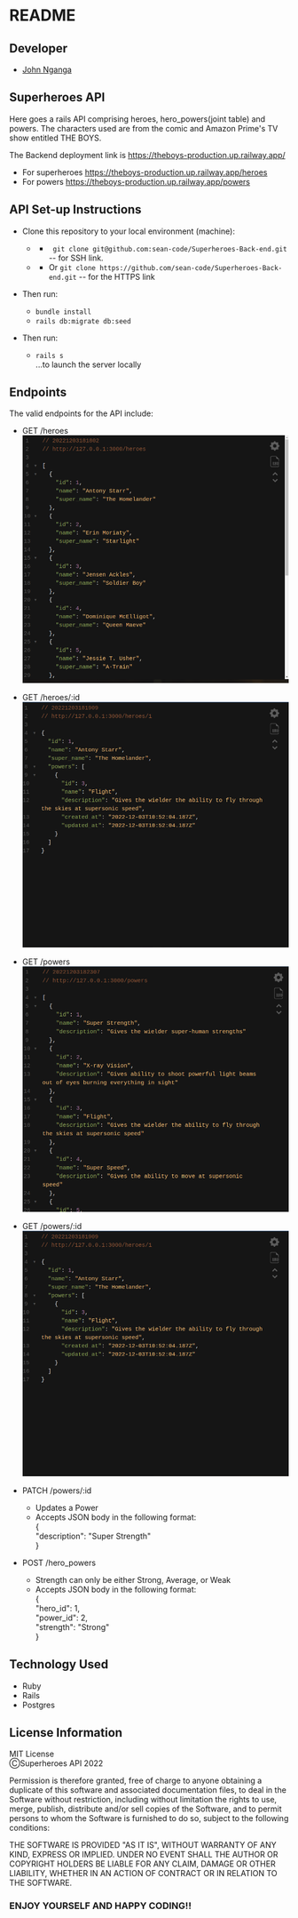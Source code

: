 # README

## Developer
- [John Nganga](https://github.com/sean-code)

## Superheroes API

Here goes a rails API comprising heroes, hero_powers(joint table) and powers. The characters used are from the comic and Amazon Prime's TV show entitled THE BOYS.

The Backend deployment link is https://theboys-production.up.railway.app/

- For superheroes https://theboys-production.up.railway.app/heroes
- For powers https://theboys-production.up.railway.app/powers


## API Set-up Instructions
- Clone this repository to your local environment (machine):
    * - ` git clone git@github.com:sean-code/Superheroes-Back-end.git` -- for SSH link.
    * - Or `git clone https://github.com/sean-code/Superheroes-Back-end.git` -- for the HTTPS link
- Then run:
    * `bundle install`
    * `rails db:migrate db:seed`

- Then run:
    * `rails s` \
    ...to launch the server locally


## Endpoints

The valid endpoints for the API include:
* GET /heroes
![Heroes](/imgs/heroes.png)
* GET /heroes/:id
![Heroes](/imgs/heroes_1.png)

* GET /powers
![Heroes](/imgs/powers.png)
* GET /powers/:id
![Heroes](/imgs/heroes_1.png)

* PATCH /powers/:id
    * Updates a Power
    * Accepts JSON body in the following format:\
            {\
                "description": "Super Strength"\
            }

* POST /hero_powers
    * Strength can only be either Strong, Average, or Weak
    * Accepts JSON body in the following format:\
            {\
            "hero_id": 1,\
            "power_id": 2, \
            "strength": "Strong"\
            }

## Technology Used
* Ruby
* Rails
* Postgres

## License Information
MIT License\
ⒸSuperheroes API 2022

Permission is therefore granted, free of charge to anyone obtaining a duplicate
of this software and associated documentation files, to deal in the Software without restriction, including without limitation the rights to use, merge, publish, distribute and/or sell copies of the Software, and to permit persons to whom the Software is furnished to do so, subject to the following conditions:

THE SOFTWARE IS PROVIDED "AS IT IS", WITHOUT WARRANTY OF ANY KIND, EXPRESS OR
IMPLIED. UNDER NO EVENT SHALL THE
AUTHOR OR COPYRIGHT HOLDERS BE LIABLE FOR ANY CLAIM, DAMAGE OR OTHER
LIABILITY, WHETHER IN AN ACTION OF CONTRACT OR IN RELATION TO THE SOFTWARE.


### ENJOY YOURSELF AND HAPPY CODING!!


